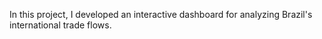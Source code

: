 In this project, I developed an interactive dashboard for analyzing Brazil's international trade flows. 
